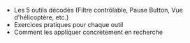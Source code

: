- Les 5 outils décodés (Filtre contrôlable, Pause Button, Vue d'hélicoptère, etc.)
- Exercices pratiques pour chaque outil
- Comment les appliquer concrètement en recherche